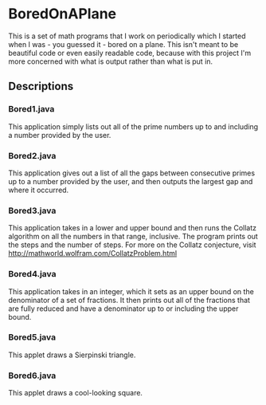 # BoredOnAPlane
This is a set of math programs that I work on periodically which I started when I was - you guessed
it - bored on a plane. This isn't meant to be beautiful code or even easily readable code, because
with this project I'm more concerned with what is output rather than what is put in.
## Descriptions
### Bored1.java
This application simply lists out all of the prime numbers up to and including a number provided by
the user.
### Bored2.java
This application gives out a list of all the gaps between consecutive primes up to a number provided
by the user, and then outputs the largest gap and where it occurred.
### Bored3.java
This application takes in a lower and upper bound and then runs the Collatz algorithm on all the
numbers in that range, inclusive. The program prints out the steps and the number of steps. For more
on the Collatz conjecture, visit http://mathworld.wolfram.com/CollatzProblem.html
### Bored4.java
This application takes in an integer, which it sets as an upper bound on the denominator of a set of
fractions. It then prints out all of the fractions that are fully reduced and have a denominator up
to or including the upper bound.
### Bored5.java
This applet draws a Sierpinski triangle.
### Bored6.java
This applet draws a cool-looking square.